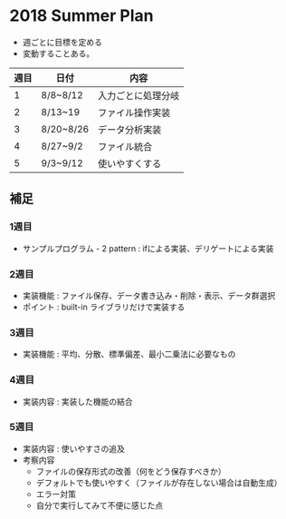 # 2018 Summer Plan

* 週ごとに目標を定める
* 変動することある。

|週目|日付|内容|
|---|---|---|
|1|8/8~8/12|入力ごとに処理分岐|
|2|8/13~19|ファイル操作実装|
|3|8/20~8/26|データ分析実装|
|4|8/27~9/2|ファイル統合|
|5|9/3~9/12|使いやすくする|

## 補足

### 1週目

* サンプルプログラム - 2 pattern : ifによる実装、デリゲートによる実装

### 2週目

* 実装機能 : ファイル保存、データ書き込み・削除・表示、データ群選択
* ポイント : built-in ライブラリだけで実装する

### 3週目

* 実装機能 : 平均、分散、標準偏差、最小二乗法に必要なもの

### 4週目

* 実装内容 : 実装した機能の結合

### 5週目

* 実装内容 : 使いやすさの追及
* 考察内容
  * ファイルの保存形式の改善（何をどう保存すべきか）
  * デフォルトでも使いやすく（ファイルが存在しない場合は自動生成）
  * エラー対策
  * 自分で実行してみて不便に感じた点